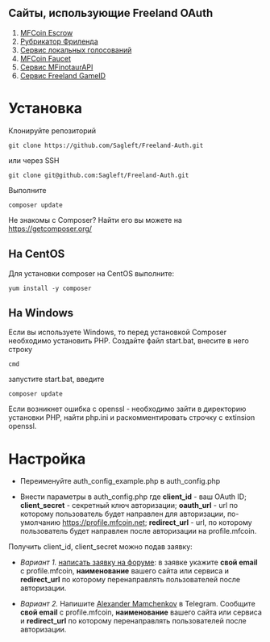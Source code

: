 ## Сайты, использующие Freeland OAuth

 1. [MFCoin Escrow](https://bazar.mfcoin.net)
 2. [Рубрикатор Фриленда](https://pages.freeland.land)
 3. [Сервис локальных голосований](https://vote.mfcoin.su/)
 4. [MFCoin Faucet](https://faucet.mfcoin.su/)
 5. [Сервис MFinotaurAPI](https://mfinotaur.mfcoin.su)
 6. [Сервис Freeland GameID](https://freeland-game.ru/)

# Установка

Клонируйте репозиторий
```
git clone https://github.com/Sagleft/Freeland-Auth.git
```
или через SSH
```
git clone git@github.com:Sagleft/Freeland-Auth.git
```
Выполните
```
composer update
```
Не знакомы с Composer? Найти его вы можете на https://getcomposer.org/
## На CentOS
Для установки composer на CentOS выполните:
```
yum install -y composer
```
## На Windows
Если вы используете Windows, то перед установкой Composer необходимо установить PHP.
Создайте файл start.bat, внесите в него строку
```
cmd
```
запустите start.bat, введите
```
composer update
```
Если возникнет ошибка с openssl - необходимо зайти в директорию установки PHP, найти php.ini и раскомментировать строчку с extinsion openssl.
# Настройка
* Переименуйте auth_config_example.php в auth_config.php

* Внести параметры в auth_config.php
где **client_id** - ваш OAuth ID;
**client_secret** - секретный ключ авторизации;
**oauth_url** - url по которому пользователь будет направлен для авторизации, по-умолчанию https://profile.mfcoin.net;
**redirect_url** - url, по которому пользователь будет направлен после авторизации на profile.mfcoin.

Получить client_id, client_secret можно подав заявку:

* *Вариант 1.*
[написать заявку на форуме](https://forum.mfcoin.net/topic/278): в заявке укажите **свой email** с profile.mfcoin, **наименование** вашего сайта или сервиса и **redirect_url** по которому перенаправлять пользователей после авторизации.

* *Вариант 2.*
Напишите [Alexander Mamchenkov](https://tele.click/alex_mamchenkov) в Telegram. Сообщите **свой email** с profile.mfcoin, **наименование** вашего сайта или сервиса и **redirect_url** по которому перенаправлять пользователей после авторизации.
